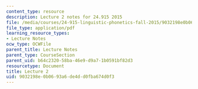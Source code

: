 ```yaml
---
content_type: resource
description: Lecture 2 notes for 24.915 2015
file: /media/courses/24-915-linguistic-phonetics-fall-2015/9032198e0b0693a6de4dd0fba674d0f3_MIT24_915F15_lec2.pdf
file_type: application/pdf
learning_resource_types:
- Lecture Notes
ocw_type: OCWFile
parent_title: Lecture Notes
parent_type: CourseSection
parent_uid: b64c2320-58ba-46e9-d9a7-1b0591bf82d3
resourcetype: Document
title: Lecture 2
uid: 9032198e-0b06-93a6-de4d-d0fba674d0f3
---
```

